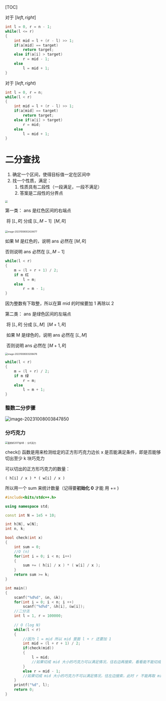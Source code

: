 [TOC]

对于 $[left, right]$

```c++
int l = 0, r = n - 1;
while(l <= r)
{
	int mid = l + (r - l) >> 1;
    if(a[mid] == target)
        return target;
   	else if(a[i] > target)
        r = mid - 1;
   	else
        l = mid + 1;
}
```

对于 $[left, right)$

```c++
int l = 0, r = n;
while(l < r)
{
	int mid = l + (r - l) >> 1;
    if(a[mid] == target)
        return target;
   	else if(a[i] > target)
        r = mid;
   	else
        l = mid + 1;
}
```



# **二分查找**

1. 确定一个区间，使得目标值一定在区间中
2. 找一个性质，满足：
   1. 性质具有二段性（一段满足，一段不满足）
   2. 答案是二段性的分界点

<img src="https://typora-birdy.oss-cn-guangzhou.aliyuncs.com/image-20231008002144823.png" style="zoom:50%;" />

第一类： ans 是红色区间的右端点

​	将 $[L,R]$ 分成 $[L,M - 1] ~~ [M,R]$

​	<img src="https://typora-birdy.oss-cn-guangzhou.aliyuncs.com/image-20231008002424477.png" alt="image-20231008002424477" style="zoom:50%;" />

如果 M 是红色的，说明 ans 必然在 $[M,R]$ 

否则说明 ans 必然在 $[L,M-1]$

```c++
while(l < r)
{
	m = (l + r + 1) / 2;
	if m 红
		l = m;
	else
		r = m - 1;
}
```

因为整数有下取整，所以在算 mid 的时候要加 1 再除以 2



第二类： ans 是绿色区间的左端点

​	将 $[L,R]$ 分成 $[L,M] ~~ [M+1,R]$

​	如果 M 是绿色的，说明 ans 必然在 $[L,M]$ 

​	否则说明 ans 必然在 $[M+1,R]$

<img src="https://typora-birdy.oss-cn-guangzhou.aliyuncs.com/image-20231008003206476.png" alt="image-20231008003206476" style="zoom: 50%;" />

```c++
while(l < r)
{
	m = (l + r) / 2;
	if m 绿
		r = m;
	else
		l = m + 1;
}
```

### **整数二分步骤**

![image-20231008003847850](https://typora-birdy.oss-cn-guangzhou.aliyuncs.com/image-20231008003847850.png)



### **分巧克力**

<img src="https://typora-birdy.oss-cn-guangzhou.aliyuncs.com/20230925111936.png" alt="蓝桥杯2017省AB ： 分巧克力" style="zoom:50%;" />

check() 函数是用来检测给定的正方形巧克力边长 x 是否能满足条件，即是否能够切出至少 k 块巧克力

可以切出的正方形巧克力的数量：

```
( h[i] / x ) * ( w[i] / x )
```

所以用一个 sum 来统计数量（记得要**初始化 0** 才能 用 += )

```c++
#include<bits/stdc++.h>

using namespace std;

const int N = 1e5 + 10;

int h[N], w[N];
int n, k;

bool check(int x)
{
    int sum = 0;
    //O (n)
    for(int i = 0; i < n; i++)
    {
        sum += ( h[i] / x ) * ( w[i] / x ); 
    }
    return sum >= k;
}

int main()
{
    scanf("%d%d", &n, &k);
    for(int i = 0; i < n; i ++)
        scanf("%d%d", &h[i], &w[i]);
    //二分法
    int l = 1, r = 100000;
    
    // O (log N)
    while(l < r)
    {
        //因为 l = mid 所以 mid 里面 l + r 还要加 1
        int mid = (l + r + 1) / 2;
        if(check(mid))
        {
            l = mid;
            //如果切成 mid 大小的巧克力可以满足情况，往右边再搜索，看看能不能切成更大的， l 还可以取到
        }
        else r = mid - 1;
        //如果切成 mid 大小的巧克力不可以满足情况，往左边搜索，此时 r 不能再取 mid ，因为 mid 不能取到，所以 r = mid - 1;
    }
    printf("%d", l);
    return 0;
}
```

